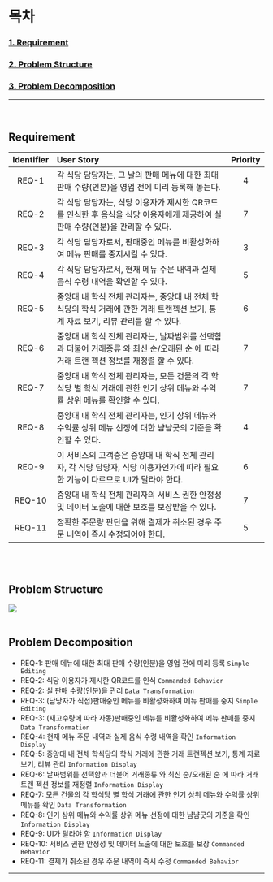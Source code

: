 # 목차

### [1. Requirement](#Requirement)

### [2. Problem Structure](#Problem-Structure)

### [3. Problem Decomposition](#Problem-Decomposition)

---

</br>

## Requirement

| Identifier | User Story                                                                                                                              | Priority |
| :--------: | :-------------------------------------------------------------------------------------------------------------------------------------- | :------: |
|   REQ-1    | 각 식당 담당자는, 그 날의 판매 메뉴에 대한 최대 판매 수량(인분)을 영업 전에 미리 등록해 놓는다.                                         |    4     |
|   REQ-2    | 각 식당 담당자는, 식당 이용자가 제시한 QR코드를 인식한 후 음식을 식당 이용자에게 제공하여 실 판매 수량(인분)을 관리할 수 있다.          |    7     |
|   REQ-3    | 각 식당 담당자로서, 판매중인 메뉴를 비활성화하여 메뉴 판매를 중지시킬 수 있다.                                                          |    3     |
|   REQ-4    | 각 식당 담당자로서, 현재 메뉴 주문 내역과 실제 음식 수령 내역을 확인할 수 있다.                                                         |    5     |
|   REQ-5    | 중앙대 내 학식 전체 관리자는, 중앙대 내 전체 학식당의 학식 거래에 관한 거래 트랜젝션 보기, 통계 자료 보기, 리뷰 관리를 할 수 있다.      |    6     |
|   REQ-6    | 중앙대 내 학식 전체 관리자는, 날짜범위를 선택함과 더불어 거래종류 와 최신 순/오래된 순 에 따라 거래 트랜 젝션 정보를 재정렬 할 수 있다. |    7     |
|   REQ-7    | 중앙대 내 학식 전체 관리자는, 모든 건물의 각 학식당 별 학식 거래에 관한 인기 상위 메뉴와 수익률 상위 메뉴를 확인할 수 있다.             |    7     |
|   REQ-8    | 중앙대 내 학식 전체 관리자는, 인기 상위 메뉴와 수익률 상위 메뉴 선정에 대한 냠냠굿의 기준을 확인할 수 있다.                             |    4     |
|   REQ-9    | 이 서비스의 고객층은 중앙대 내 학식 전체 관리자, 각 식당 담당자, 식당 이용자인가에 따라 필요한 기능이 다르므로 UI가 달라야 한다.        |    6     |
|   REQ-10   | 중앙대 내 학식 전체 관리자의 서비스 권한 안정성 및 데이터 노출에 대한 보호를 보장받을 수 있다.                                          |    7     |
|   REQ-11   | 정확한 주문량 판단을 위해 결제가 취소된 경우 주문 내역이 즉시 수정되어야 한다.                                                          |    5     |

</br>
</br>

## Problem Structure

<img src="image/problemstructure.png">

</br>
</br>

## Problem Decomposition

- REQ-1: 판매 메뉴에 대한 최대 판매 수량(인분)을 영업 전에 미리 등록 `Simple Editing`
- REQ-2: 식당 이용자가 제시한 QR코드를 인식 `Commanded Behavior`
- REQ-2: 실 판매 수량(인분)을 관리 `Data Transformation`
- REQ-3: (담당자가 직접)판매중인 메뉴를 비활성화하여 메뉴 판매를 중지 `Simple Editing`
- REQ-3: (재고수량에 따라 자동)판매중인 메뉴를 비활성화하여 메뉴 판매를 중지 `Data Transformation`
- REQ-4: 현재 메뉴 주문 내역과 실제 음식 수령 내역을 확인 `Information Display`
- REQ-5: 중앙대 내 전체 학식당의 학식 거래에 관한 거래 트랜젝션 보기, 통계 자료 보기, 리뷰 관리 `Information Display`
- REQ-6: 날짜범위를 선택함과 더불어 거래종류 와 최신 순/오래된 순 에 따라 거래 트랜 젝션 정보를 재정렬 `Information Display`
- REQ-7: 모든 건물의 각 학식당 별 학식 거래에 관한 인기 상위 메뉴와 수익률 상위 메뉴를 확인 `Data Transformation`
- REQ-8: 인기 상위 메뉴와 수익률 상위 메뉴 선정에 대한 냠냠굿의 기준을 확인 `Information Display`
- REQ-9: UI가 달라야 함 `Information Display`
- REQ-10: 서비스 권한 안정성 및 데이터 노출에 대한 보호를 보장 `Commanded Behavior`
- REQ-11: 결제가 취소된 경우 주문 내역이 즉시 수정 `Commanded Behavior`

---

